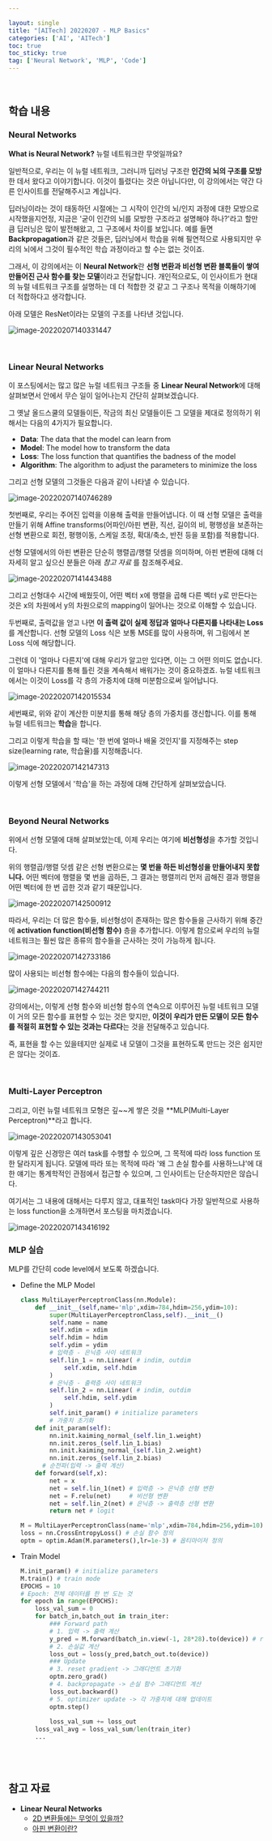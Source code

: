 ```yaml
---

layout: single
title: "[AITech] 20220207 - MLP Basics"
categories: ['AI', 'AITech']
toc: true
toc_sticky: true
tag: ['Neural Network', 'MLP', 'Code']
---
```




<br>

## 학습 내용

### Neural Networks

**What is Neural Network?** 뉴럴 네트워크란 무엇일까요?

일반적으로, 우리는 이 뉴럴 네트워크, 그러니까 딥러닝 구조란 **인간의 뇌의 구조를 모방**한 데서 왔다고 이야기합니다. 이것이 틀렸다는 것은 아닙니다만, 이 강의에서는 약간 다른 인사이트를 전달해주시고 계십니다. 

딥러닝이라는 것이 태동하던 시절에는 그 시작이 인간의 뇌/인지 과정에 대한 모방으로 시작했을지언정, 지금은 '굳이 인간의 뇌를 모방한 구조라고 설명해야 하나?'라고 할만큼 딥러닝은 많이 발전해왔고, 그 구조에서 차이를 보입니다. 예를 들면 **Backpropagation**과 같은 것들은, 딥러닝에서 학습을 위해 필연적으로 사용되지만 우리의 뇌에서 그것이 필수적인 학습 과정이라고 할 수는 없는 것이죠. 

그래서, 이 강의에서는 이 **Neural Network**란 **선형 변환과 비선형 변환 블록들이 쌓여 만들어진 근사 함수를 찾는 모델**이라고 전달합니다. 개인적으로도, 이 인사이트가 현대의 뉴럴 네트워크 구조를 설명하는 데 더 적합한 것 같고 그 구조나 목적을 이해하기에 더 적합하다고 생각합니다. 

아래 모델은 ResNet이라는 모델의 구조를 나타낸 것입니다. 

![image-20220207140331447](https://user-images.githubusercontent.com/70505378/152730375-e60c578b-7b95-468f-9190-eefc7717ff67.png)

<br>

### Linear Neural Networks

이 포스팅에서는 많고 많은 뉴럴 네트워크 구조들 중 **Linear Neural Network**에 대해 살펴보면서 안에서 무슨 일이 일어나는지 간단히 살펴보겠습니다. 

그 옛날 올드스쿨의 모델들이든, 작금의 최신 모델들이든 그 모델을 제대로 정의하기 위해서는 다음의 4가지가 필요합니다. 

* **Data**: The data that the model can learn from
* **Model**: The model how to transform the data
* **Loss**: The loss function that quantifies the badness of the model
* **Algorithm**: The algorithm to adjust the parameters to minimize the loss

그리고 선형 모델의 그것들은 다음과 같이 나타낼 수 있습니다. 

![image-20220207140746289](https://user-images.githubusercontent.com/70505378/152730360-a3e3c161-3da1-464d-97ab-7ba7bacc9ddc.png)

첫번째로, 우리는 주어진 입력을 이용해 출력을 만들어냅니다. 이 때 선형 모델은 출력을 만들기 위해 Affine transforms(어파인/아핀 변환, 직선, 길이의 비, 평행성을 보존하는 선형 변환으로 회전, 평행이동, 스케일 조정, 확대/축소, 반전 등을 포함)를 적용합니다. 

선형 모델에서의 아핀 변환은 단순히 행렬곱/행렬 덧셈을 의미하며, 아핀 변환에 대해 더 자세히 알고 싶으신 분들은 아래 _참고 자료_ 를 참조해주세요. 

![image-20220207141443488](https://user-images.githubusercontent.com/70505378/152730364-333cb234-7c73-4551-b702-0cbaecb55fc2.png)

그리고 선형대수 시간에 배웠듯이, 어떤 벡터 x에 행렬을 곱해 다른 벡터 y로 만든다는 것은 x의 차원에서 y의 차원으로의 mapping이 일어나는 것으로 이해할 수 있습니다. 

두번째로, 출력값을 얻고 나면 **이 출력 값이 실제 정답과 얼마나 다른지를 나타내는 Loss**를 계산합니다. 선형 모델의 Loss 식은 보통 MSE를 많이 사용하며, 위 그림에서 본 Loss 식에 해당합니다. 

그런데 이 '얼마나 다른지'에 대해 우리가 알고만 있다면, 이는 그 어떤 의미도 없습니다. 이 얼마나 다른지를 통해 틀린 것을 계속해서 배워가는 것이 중요하겠죠. 뉴럴 네트워크에서는 이것이 Loss를 각 층의 가중치에 대해 미분함으로써 일어납니다. 

![image-20220207142015534](https://user-images.githubusercontent.com/70505378/152730365-187d592e-fcd3-457b-8293-cfae13bffa14.png)

세번째로, 위와 같이 계산한 미분치를 통해 해당 층의 가중치를 갱신합니다. 이를 통해 뉴럴 네트워크는 **학습**을 합니다. 

그리고 이렇게 학습을 할 때는 '한 번에 얼마나 배울 것인지'를 지정해주는 step size(learning rate, 학습율)를 지정해줍니다. 

![image-20220207142147313](https://user-images.githubusercontent.com/70505378/152730366-806bc710-9e38-42aa-8e06-2b229e283a90.png)

이렇게 선형 모델에서 '학습'을 하는 과정에 대해 간단하게 살펴보았습니다. 

<br>

### Beyond Neural Networks

위에서 선형 모델에 대해 살펴보았는데, 이제 우리는 여기에 **비선형성**을 추가할 것입니다. 

위의 행렬곱/행렬 덧셈 같은 선형 변환으로는 **몇 번을 하든 비선형성을 만들어내지 못합니다.** 어떤 벡터에 행렬을 몇 번을 곱하든, 그 결과는 행렬끼리 먼저 곱해진 결과 행렬을 어떤 벡터에 한 번 곱한 것과 같기 때문입니다. 

![image-20220207142500912](https://user-images.githubusercontent.com/70505378/152730367-80af7b70-2313-497e-b53f-cc07543c61eb.png)

따라서, 우리는 더 많은 함수들, 비선형성이 존재하는 많은 함수들을 근사하기 위해 중간에 **activation function(비선형 함수)** 층을 추가합니다. 이렇게 함으로써 우리의 뉴럴 네트워크는 훨씬 많은 종류의 함수들을 근사하는 것이 가능하게 됩니다. 

![image-20220207142733186](https://user-images.githubusercontent.com/70505378/152730368-79f146e3-c39b-436c-b300-c670155d5e02.png)

많이 사용되는 비선형 함수에는 다음의 함수들이 있습니다. 

![image-20220207142744211](https://user-images.githubusercontent.com/70505378/152730370-a4d00167-9ba5-406a-96f0-c14df043eeed.png)

강의에서는, 이렇게 선형 함수와 비선형 함수의 연속으로 이루어진 뉴럴 네트워크 모델이 거의 모든 함수를 표현할 수 있는 것은 맞지만, **이것이 우리가 만든 모델이 모든 함수를 적절히 표현할 수 있는 것과는 다르다**는 것을 전달해주고 있습니다. 

즉, 표현을 할 수는 있을테지만 실제로 내 모델이 그것을 표현하도록 만드는 것은 쉽지만은 않다는 것이죠. 





<br>

### Multi-Layer Perceptron

그리고, 이런 뉴럴 네트워크 모형은 깊~~게 쌓은 것을 **MLP(Multi-Layer Perceptron)**라고 합니다. 

![image-20220207143053041](https://user-images.githubusercontent.com/70505378/152730372-9701d3f8-d20d-486b-a16d-207acc094ba4.png)

이렇게 깊은 신경망은 여러 task를 수행할 수 있으며, 그 목적에 따라 loss function 또한 달라지게 됩니다. 모델에 따라 또는 목적에 따라 '왜 그 손실 함수를 사용하느냐'에 대한 얘기는 통계학적인 관점에서 접근할 수 있으며, 그 인사이트는 단순하지만은 않습니다. 

여기서는 그 내용에 대해서는 다루지 않고, 대표적인 task마다 가장 일반적으로 사용하는 loss function을 소개하면서 포스팅을 마치겠습니다. 

![image-20220207143416192](https://user-images.githubusercontent.com/70505378/152730373-dcfd34d9-6dec-4f02-bed1-2cdd6b456ac4.png)



### MLP 실습

MLP를 간단히 code level에서 보도록 하겠습니다. 

* Define the MLP Model

  ```python
  class MultiLayerPerceptronClass(nn.Module):
      def __init__(self,name='mlp',xdim=784,hdim=256,ydim=10):
          super(MultiLayerPerceptronClass,self).__init__()
          self.name = name
          self.xdim = xdim
          self.hdim = hdim
          self.ydim = ydim
          # 입력층 - 은닉층 사이 네트워크
          self.lin_1 = nn.Linear( # indim, outdim
              self.xdim, self.hdim
          )
          # 은닉층 - 출력층 사이 네트워크
          self.lin_2 = nn.Linear( # indim, outdim
              self.hdim, self.ydim
          )
          self.init_param() # initialize parameters
          # 가중치 초기화
      def init_param(self):
          nn.init.kaiming_normal_(self.lin_1.weight)
          nn.init.zeros_(self.lin_1.bias)
          nn.init.kaiming_normal_(self.lin_2.weight)
          nn.init.zeros_(self.lin_2.bias)
  		# 순전파(입력 -> 출력 계산)
      def forward(self,x):
          net = x
          net = self.lin_1(net) # 입력층 -> 은닉층 선형 변환
          net = F.relu(net)     # 비선형 변환
          net = self.lin_2(net) # 은닉층 -> 출력층 선형 변환
          return net # logit
  
  M = MultiLayerPerceptronClass(name='mlp',xdim=784,hdim=256,ydim=10).to(device)
  loss = nn.CrossEntropyLoss() # 손실 함수 정의
  optm = optim.Adam(M.parameters(),lr=1e-3) # 옵티마이저 정의
  ```

* Train Model

  ```python
  M.init_param() # initialize parameters
  M.train() # train mode
  EPOCHS = 10
  # Epoch: 전체 데이터를 한 번 도는 것 
  for epoch in range(EPOCHS): 
      loss_val_sum = 0
      for batch_in,batch_out in train_iter:
          ### Forward path
          # 1. 입력 -> 출력 계산
          y_pred = M.forward(batch_in.view(-1, 28*28).to(device)) # reshape input data
          # 2. 손실값 계산
          loss_out = loss(y_pred,batch_out.to(device))
          ### Update
          # 3. reset gradient -> 그래디언트 초기화
          optm.zero_grad()
          # 4. backpropagate -> 손실 함수 그래디언트 계산
          loss_out.backward()
          # 5. optimizer update -> 각 가중치에 대해 업데이트
          optm.step()
          
          loss_val_sum += loss_out
      loss_val_avg = loss_val_sum/len(train_iter)
      ...
  ```

  









<br>

<br>

## 참고 자료

* **Linear Neural Networks**
  * [2D 변환들에는 무엇이 있을까?](https://darkpgmr.tistory.com/79)
  * [아핀 변환이란?](https://luv-n-interest.tistory.com/810)

















<br>
